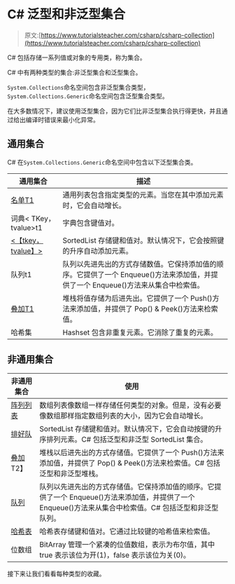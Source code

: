 # C# 泛型和非泛型集合

> 原文:[https://www.tutorialsteacher.com/csharp/csharp-collection](https://www.tutorialsteacher.com/csharp/csharp-collection)

C# 包括存储一系列值或对象的专用类，称为集合。

C# 中有两种类型的集合:非泛型集合和泛型集合。

`System.Collections`命名空间包含非泛型集合类型，`System.Collections.Generic`命名空间包含泛型集合类型。

在大多数情况下，建议使用泛型集合，因为它们比非泛型集合执行得更快，并且通过给出编译时错误来最小化异常。

## 通用集合

C# 在`System.Collections.Generic`命名空间中包含以下泛型集合类。

| 通用集合 | 描述 |
| --- | --- |
| [名单<T>T1](/csharp/csharp-list) | 通用列表<t>包含指定类型的元素。当您在其中添加元素时，它会自动增长。</t> |
| 词典< TKey，tvalue>t1 | 字典<tkey>包含键值对。</tkey> |
| [<【tkey，tvalue】>](/csharp/csharp-sortedlist) | SortedList 存储键和值对。默认情况下，它会按照键的升序自动添加元素。 |
| 队列<t>t1 | 队列<t>以先进先出的方式存储数值。它保持添加值的顺序。它提供了一个 Enqueue()方法来添加值，并提供了一个 Enqueue()方法来从集合中检索值。</t> |
| [叠加<T>T1](/csharp/csharp-stack) | 堆栈<t>将值存储为后进先出。它提供了一个 Push()方法来添加值，并提供了 Pop() & Peek()方法来检索值。</t> |
| 哈希集 | Hashset <t>包含非重复元素。它消除了重复的元素。</t> |

## 非通用集合

| 非通用集合 | 使用 |
| --- | --- |
| [阵列列表](/csharp/csharp-arraylist) | 数组列表像数组一样存储任何类型的对象。但是，没有必要像数组那样指定数组列表的大小，因为它会自动增长。 |
| [排好队](/csharp/csharp-sortedlist) | SortedList 存储键和值对。默认情况下，它会自动按键的升序排列元素。C# 包括泛型和非泛型 SortedList 集合。 |
| [叠加](/csharp/csharp-stack)T2】 | 堆栈以后进先出的方式存储值。它提供了一个 Push()方法来添加值，并提供了 Pop() & Peek()方法来检索值。C# 包括泛型和非泛型堆栈。 |
| [队列](/csharp/csharp-queue) | 队列以先进先出的方式存储值。它保持添加值的顺序。它提供了一个 Enqueue()方法来添加值，并提供了一个 Enqueue()方法来从集合中检索值。C# 包括泛型和非泛型队列。 |
| [哈希表](/csharp/csharp-hashtable) | 哈希表存储键和值对。它通过比较键的哈希值来检索值。 |
| 位数组 | BitArray 管理一个紧凑的位值数组，表示为布尔值，其中 true 表示该位为开(1)，false 表示该位为关(0)。 |

接下来让我们看看每种类型的收藏。